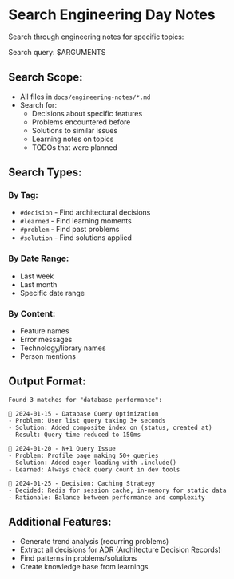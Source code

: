# Search Engineering Day Notes

Search through engineering notes for specific topics:

Search query: $ARGUMENTS

## Search Scope:
- All files in `docs/engineering-notes/*.md`
- Search for:
  - Decisions about specific features
  - Problems encountered before
  - Solutions to similar issues
  - Learning notes on topics
  - TODOs that were planned

## Search Types:

### By Tag:
- `#decision` - Find architectural decisions
- `#learned` - Find learning moments
- `#problem` - Find past problems
- `#solution` - Find solutions applied

### By Date Range:
- Last week
- Last month
- Specific date range

### By Content:
- Feature names
- Error messages
- Technology/library names
- Person mentions

## Output Format:
```
Found 3 matches for "database performance":

📅 2024-01-15 - Database Query Optimization
- Problem: User list query taking 3+ seconds
- Solution: Added composite index on (status, created_at)
- Result: Query time reduced to 150ms

📅 2024-01-20 - N+1 Query Issue
- Problem: Profile page making 50+ queries
- Solution: Added eager loading with .include()
- Learned: Always check query count in dev tools

📅 2024-01-25 - Decision: Caching Strategy
- Decided: Redis for session cache, in-memory for static data
- Rationale: Balance between performance and complexity
```

## Additional Features:
- Generate trend analysis (recurring problems)
- Extract all decisions for ADR (Architecture Decision Records)
- Find patterns in problems/solutions
- Create knowledge base from learnings
